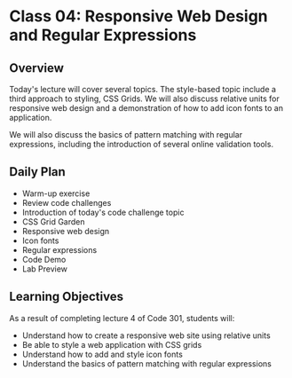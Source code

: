 # Class 04: Responsive Web Design and Regular Expressions 

## Overview

Today's lecture will cover several topics. The style-based topic include a third approach to styling, CSS Grids. We will also discuss relative units for responsive web design and a demonstration of how to add icon fonts to an application.

We will also discuss the basics of pattern matching with regular expressions, including the introduction of several online validation tools.

## Daily Plan

- Warm-up exercise
- Review code challenges
- Introduction of today's code challenge topic
- CSS Grid Garden
- Responsive web design
- Icon fonts
- Regular expressions
- Code Demo
- Lab Preview

## Learning Objectives

As a result of completing lecture 4 of Code 301, students will:
- Understand how to create a responsive web site using relative units
- Be able to style a web application with CSS grids
- Understand how to add and style icon fonts
- Understand the basics of pattern matching with regular expressions
